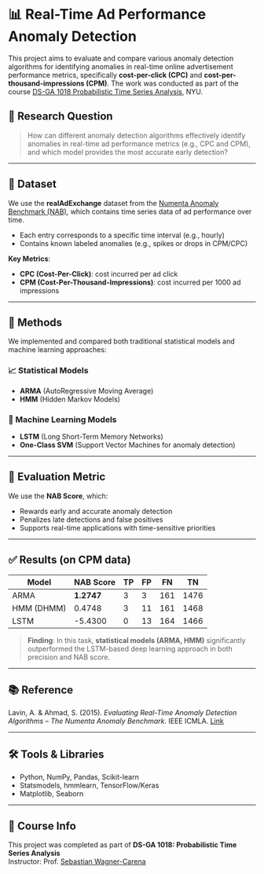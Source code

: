 # 📊 Real-Time Ad Performance Anomaly Detection

This project aims to evaluate and compare various anomaly detection algorithms for identifying anomalies in real-time online advertisement performance metrics, specifically **cost-per-click (CPC)** and **cost-per-thousand-impressions (CPM)**. The work was conducted as part of the course [DS-GA 1018 Probabilistic Time Series Analysis](https://cds.nyu.edu/), NYU.

## 🧠 Research Question

> How can different anomaly detection algorithms effectively identify anomalies in real-time ad performance metrics (e.g., CPC and CPM), and which model provides the most accurate early detection?

---

## 📂 Dataset

We use the **realAdExchange** dataset from the [Numenta Anomaly Benchmark (NAB)](https://github.com/numenta/NAB), which contains time series data of ad performance over time.  
- Each entry corresponds to a specific time interval (e.g., hourly)
- Contains known labeled anomalies (e.g., spikes or drops in CPM/CPC)

**Key Metrics**:
- **CPC (Cost-Per-Click)**: cost incurred per ad click  
- **CPM (Cost-Per-Thousand-Impressions)**: cost incurred per 1000 ad impressions

---

## 🧪 Methods

We implemented and compared both traditional statistical models and machine learning approaches:

### 📈 Statistical Models
- **ARMA** (AutoRegressive Moving Average)  
- **HMM** (Hidden Markov Models)  

### 🤖 Machine Learning Models
- **LSTM** (Long Short-Term Memory Networks)  
- **One-Class SVM** (Support Vector Machines for anomaly detection)

---

## 🧮 Evaluation Metric

We use the **NAB Score**, which:
- Rewards early and accurate anomaly detection
- Penalizes late detections and false positives
- Supports real-time applications with time-sensitive priorities

---

## ✅ Results (on CPM data)

| Model      | NAB Score | TP | FP | FN | TN |
|------------|-----------|----|----|----|----|
| ARMA       | **1.2747** | 3  | 3  | 161| 1476 |
| HMM (DHMM) | 0.4748    | 3  | 11 | 161| 1468 |
| LSTM       | -5.4300   | 0  | 13 | 164| 1466 |

> **Finding**: In this task, **statistical models (ARMA, HMM)** significantly outperformed the LSTM-based deep learning approach in both precision and NAB score.

---

## 📚 Reference

Lavin, A. & Ahmad, S. (2015). *Evaluating Real-Time Anomaly Detection Algorithms – The Numenta Anomaly Benchmark.* IEEE ICMLA. [Link](https://ieeexplore.ieee.org/document/7396687)

---

## 🛠️ Tools & Libraries

- Python, NumPy, Pandas, Scikit-learn  
- Statsmodels, hmmlearn, TensorFlow/Keras  
- Matplotlib, Seaborn

---

## 📌 Course Info

This project was completed as part of **DS-GA 1018: Probabilistic Time Series Analysis**  
Instructor: Prof. [Sebastian Wagner-Carena](https://cds.nyu.edu/)
